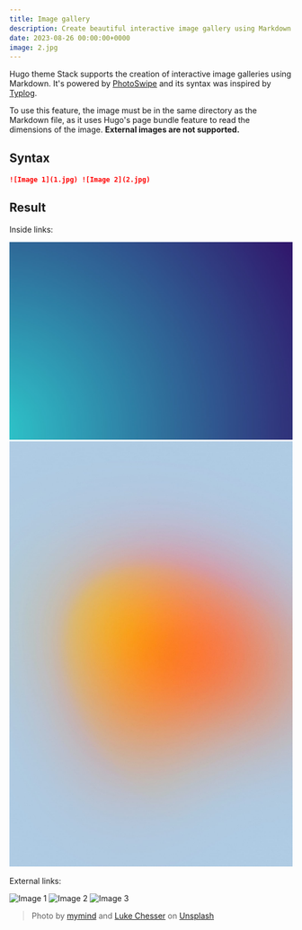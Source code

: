 ```yaml
---
title: Image gallery
description: Create beautiful interactive image gallery using Markdown
date: 2023-08-26 00:00:00+0000
image: 2.jpg
---
```


Hugo theme Stack supports the creation of interactive image galleries using Markdown. It's powered by [PhotoSwipe](https://photoswipe.com/) and its syntax was inspired by [Typlog](https://typlog.com/).

To use this feature, the image must be in the same directory as the Markdown file, as it uses Hugo's page bundle feature to read the dimensions of the image. **External images are not supported.**

## Syntax

```markdown
![Image 1](1.jpg) ![Image 2](2.jpg)
```

## Result

Inside links:

![Image 1](1.jpg) ![Image 2](2.jpg)

External links:

![Image 1](https://user-images.githubusercontent.com/5889006/190859441-141b5f81-8483-40d2-bd96-ebf85616a46d.png) ![Image 2](https://cn.bing.com/th?id=OHR.CheetahDay_EN-CN5641048727_1920x1080.webp&qlt=50) ![Image 3](https://cn.bing.com/th?id=OHR.ManateeMama_EN-US7376333243_UHD.jpg&pid=hp&w=1920&h=1080&rs=1&c=4)

> Photo by [mymind](https://unsplash.com/@mymind) and [Luke Chesser](https://unsplash.com/@lukechesser) on [Unsplash](https://unsplash.com/)
